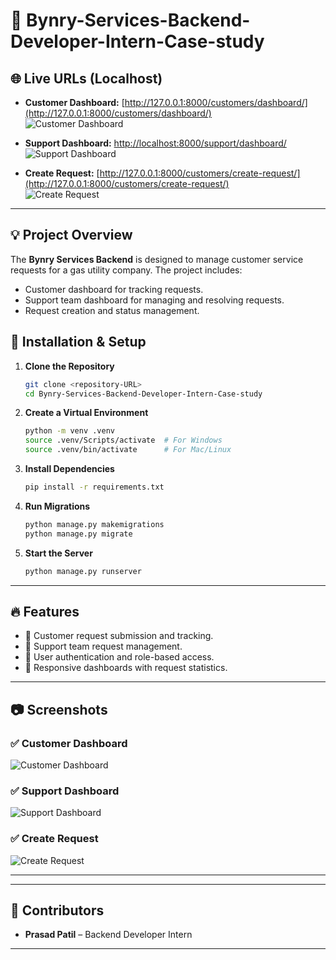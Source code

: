 # 🚀 **Bynry-Services-Backend-Developer-Intern-Case-study**

## 🌐 **Live URLs (Localhost)**
- **Customer Dashboard:** [http://127.0.0.1:8000/customers/dashboard/](http://127.0.0.1:8000/customers/dashboard/)  
  ![Customer Dashboard](https://github.com/user-attachments/assets/bb4ecb48-c4e9-439b-887f-d7a43ee362b1)

- **Support Dashboard:** [http://localhost:8000/support/dashboard/](http://localhost:8000/support/dashboard/)  
  ![Support Dashboard](https://github.com/user-attachments/assets/22910b8a-60bc-4fe8-ae0d-7c65fde73155)

- **Create Request:** [http://127.0.0.1:8000/customers/create-request/](http://127.0.0.1:8000/customers/create-request/)  
  ![Create Request](https://github.com/user-attachments/assets/7d805844-0388-4f5d-82e0-58a739a77d1e)

---

## 💡 **Project Overview**
The **Bynry Services Backend** is designed to manage customer service requests for a gas utility company. The project includes:
- Customer dashboard for tracking requests.
- Support team dashboard for managing and resolving requests.
- Request creation and status management.


## 🚀 **Installation & Setup**
1. **Clone the Repository**
   ```bash
   git clone <repository-URL>
   cd Bynry-Services-Backend-Developer-Intern-Case-study
   ```

2. **Create a Virtual Environment**
   ```bash
   python -m venv .venv
   source .venv/Scripts/activate  # For Windows
   source .venv/bin/activate      # For Mac/Linux
   ```

3. **Install Dependencies**
   ```bash
   pip install -r requirements.txt
   ```

4. **Run Migrations**
   ```bash
   python manage.py makemigrations
   python manage.py migrate
   ```

5. **Start the Server**
   ```bash
   python manage.py runserver
   ```

---

## 🔥 **Features**
- 📌 Customer request submission and tracking.  
- 📌 Support team request management.  
- 📌 User authentication and role-based access.  
- 📌 Responsive dashboards with request statistics.  

---

## 📷 **Screenshots**
### ✅ **Customer Dashboard**
![Customer Dashboard](https://github.com/user-attachments/assets/bb4ecb48-c4e9-439b-887f-d7a43ee362b1)

### ✅ **Support Dashboard**
![Support Dashboard](https://github.com/user-attachments/assets/22910b8a-60bc-4fe8-ae0d-7c65fde73155)

### ✅ **Create Request**
![Create Request](https://github.com/user-attachments/assets/7d805844-0388-4f5d-82e0-58a739a77d1e)

---


---

## 📌 **Contributors**
- **Prasad Patil** – Backend Developer Intern

---
